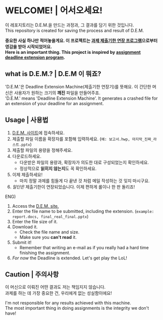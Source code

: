 # WELCOME! | 어서오세요!
이 레포지토리는 D.E.M.을 만드는 과정과, 그 결과를 담기 위한 것입니다.  
This repository is created for saving the process and result of D.E.M.  
  
**중요한 사실 하나만 적어놓을게요. 이 프로젝트는 [과제 제출기한 연장 프로그램](http://homework.lkl.kr/)으로부터 영감을 받아 시작되었어요.**  
**Here is an important thing. This project is inspired by [assignment deadline extension program](http://homework.lkl.kr/).**

## what is D.E.M.? | D.E.M 이 뭐죠?
'D.E.M.'은 Deadline Extension Machine(제출기한 연장기)를 뜻해요. 이 간단한 머신은 사용자가 원하는 크기의 **깨진** 파일을 만들어주죠.  
'D.E.M.' means 'Deadline Extension Machine'. It generates a crashed file for an extension of your deadline for an assignment.

## Usage | 사용법
1. [D.E.M. 사이트](https://hajun-myoung.github.io/project-dem/)에 접속하세요.
1. 제출할 파일 이름을 확장자를 포함해 입력하세요. (`예: 보고서.hwp, 마지막_진짜_라스트.pptx`)
1. 제출할 파일의 용량을 정해주세요.
1. 다운로드하세요.
    - 다운받은 파일의 용량과, 확장자가 의도한 대로 구성되었는지 확인하세요.
    - 정상적으로 **읽히지 않는지**도 꼭 확인하세요.
1. 이제 제출하세요!
    - 마치 정말 과제를 힘들게 다 끝낸 것 처럼 메일 작성하는 것 잊지 마시구요.
1. *일단은* 제출기한이 연장되었습니다. 이제 편하게 롤이나 한 판 돌리죠!

ENG)  
1. Access the [D.E.M. site.](https://hajun-myoung.github.io/project-dem/)
1. Enter the file name to be submitted, including the extension. (`example: report.docs, final_real_final.pptx`)
1. Enter the file size of it.
1. Download it.
    - Check the file name and size.
    - Make sure you **can't read** it.
1. Submit it!
    - Remember that writing an e-mail as if you really had a hard time finishing the assignment.
1. *For now* the Deadline is extended. Let's get play the LoL! 

## Caution | 주의사항
이 머신으로 이뤄진 어떤 결과도 저는 책임지지 않습니다.  
과제를 하는 데 가장 중요한 건, 우리에게 없는 성실함이에요!  
  
I'm not responsible for any results achieved with this machine.  
The most important thing in doing assignments is the integrity we don't have!

